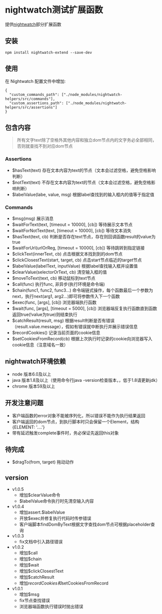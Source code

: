 # nightwatch测试扩展函数
  提供[nightwatch](http://nightwatchjs.org/gettingstarted)部分扩展函数

## 安装
```
npm install nightwatch-extend --save-dev
```

## 使用
在 Nightwatch 配置文件中增加:
```
{
  "custom_commands_path": ["./node_modules/nightwatch-helpers/src/commands"],
  "custom_assertions_path": ["./node_modules/nightwatch-helpers/src/assertions"]
}
```

## 包含内容
> 所有文字text除了空格外其他内容和独立dom节点内的文字务必全部相同，否则就查找不到对应dom节点

### Assertions
* $hasText(text) 存在文本内容为text的节点（文本会过滤空格，避免空格影响判断）
* $notText(text) 不存在文本内容为text的节点（文本会过滤空格，避免空格影响判断）
* $labelValue(labe, value, msg) 根据label查找到的输入框内的值等于指定值

### Commands
* $msg(msg) 展示消息
* $waitForText(text, [timeout = 10000], [cb]) 等待展示文本节点
* $waitForNotText(text, [timeout = 10000], [cb]) 等待文本消失
* $hasText(text, cb) 判断是否存在text节点，存在则回调函数result的value为true
* $waitForUrl(urlOrReg, [timeout = 10000], [cb]) 等待跳转到指定链接
* $clickText(innerText, cb) 点击根据文本找到到的dom节点
* $clickClosestText(start, target, cb) 点击start节点临近的target节点
* $labelValue(labelText, inputValue) 根据label查找输入框并设置值
* $clearValue(selectorOrText, cb) 清空输入框的值
* $moveToText(text, cb) 移动鼠标到text节点
* $call(func) 执行func, 非异步(执行环境是命令端)
* $chain(func1, func2, func3...) 命令端链式操作，每个函数最后一个参数为next，执行next(arg1, arg2...)即可将参数传入下一个函数
* $exec(func, [args], [cb]) 浏览器端执行函数
* $wait(func, [args], [timeout = 5000], [cb]) 浏览器端反复执行函数直到函数返回true(!value为true)则结束执行
* $catchResult(result, msg) 根据result判断是否有错误（result.value.message），假如有错误就中断执行并展示错误信息
* $recordCookies() 记录当前页面的cookie信息
* $setCookiesFromRecord(cb) 根据上次执行时记录的cookie向浏览器写入cookie信息（注意域名一致）

## nightwatch环境依赖
* node 版本6.0及以上
* java 版本1.8及以上（使用命令行java -version检查版本，，低于1.8请更新jdk）
* chrome 版本59及以上

## 开发注意问题
* 客户端函数的error对象不能被序列化，所以错误不能作为执行结果返回
* 客户端返回的dom节点，到执行脚本时只会保留一个Element，结构{ELEMENT: '....'}
* 带有延迟触发complete事件时，务必保证先返回this对象

## 待完成
* $dragTo(from, target) 拖动动作

## version
* v1.0.5
  - 增加$clearValue命令
  - $labelValue命令执行时先清空输入内容
* v1.0.4
  - 增加assert.$labelValue
  - 开放$exec并修复执行代码时传参错误
  - 客户端脚本findDomByText根据文字查找dom节点可根据placeholder查询
* v1.0.3
  - fix文档中引入路径错误
* v1.0.2
  - 增加$call
  - 增加$chain
  - 增加$wait
  - 增加$clickClosestText
  - 增加$catchResult
  - 增加$recordCookies和$setCookiesFromRecord
* v1.0.1
  - 增加$msg
  - fix节点查找错误
  - 浏览器端函数执行错误时抛出错误